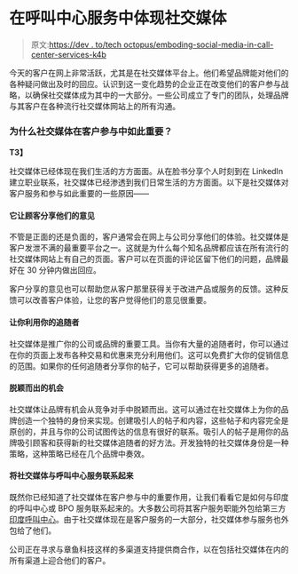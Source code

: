 # 在呼叫中心服务中体现社交媒体

> 原文:[https://dev . to/tech octopus/emboding-social-media-in-call-center-services-k4b](https://dev.to/techoctopus/embodying-social-media-in-call-center-services-k4b)

今天的客户在网上非常活跃，尤其是在社交媒体平台上。他们希望品牌能对他们的各种疑问做出及时的回应。认识到这一变化趋势的企业正在改变他们的客户参与战略，以确保社交媒体成为其中的一大部分。一些公司成立了专门的团队，处理品牌与其客户在各种流行社交媒体网站上的所有沟通。

### **为什么社交媒体在客户参与中如此重要？**

**T3】**

社交媒体已经体现在我们生活的方方面面。从在脸书分享个人时刻到在 LinkedIn 建立职业联系，社交媒体已经渗透到我们日常生活的方方面面。以下是社交媒体对客户服务和参与如此重要的一些原因——

#### **它让顾客分享他们的意见**

不管是正面的还是负面的，客户通常会在网上与公司分享他们的体验。社交媒体是客户发泄不满的最重要平台之一。这就是为什么每个知名品牌都应该在所有流行的社交媒体网站上有自己的页面。客户可以在页面的评论区留下他们的问题，品牌最好在 30 分钟内做出回应。

客户分享的意见也可以帮助您从客户那里获得关于改进产品或服务的反馈。这种反馈可以改善客户体验，让您的客户觉得他们的意见很重要。

#### **让你利用你的追随者**

社交媒体是推广你的公司或品牌的重要工具。当你有大量的追随者时，你可以通过在你的页面上发布各种交易和优惠来充分利用他们。这可以免费扩大你的促销信息的范围。如果你的任何追随者分享你的帖子，它可以帮助获得更多的追随者。

#### **脱颖而出的机会**

社交媒体让品牌有机会从竞争对手中脱颖而出。这可以通过在社交媒体上为你的品牌创造一个独特的身份来实现。创建吸引人的帖子和内容，这些帖子和内容完全是原创的，并且与你的公司试图传达的信息有很好的联系。吸引人的帖子是用你的品牌吸引顾客和获得新的社交媒体追随者的好方法。开发独特的社交媒体身份是一种策略，这种策略已经在几个品牌中奏效。

#### **将社交媒体与呼叫中心服务联系起来**

既然你已经知道了社交媒体在客户参与中的重要作用，让我们看看它是如何与印度的呼叫中心或 BPO 服务联系起来的。大多数公司将其客户服务职能外包给第三方[印度呼叫中心](http://www.theoctopustech.com/call-center-services-india/?utm_source=dev)。由于社交媒体现在是客户服务的一大部分，社交媒体参与服务也外包给了他们。

公司正在寻求与章鱼科技这样的多渠道支持提供商合作，以在包括社交媒体在内的所有渠道上迎合他们的客户。